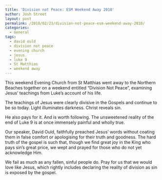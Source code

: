 ```yaml
---
title: 'Division not Peace: ESM Weekend Away 2010'
author: Josh Street
layout: post
permalink: /2010/02/23/division-not-peace-esm-weekend-away-2010/
categories:
  - General
tags:
  - david ould
  - division not peace
  - evening church
  - jesus
  - luke 9
  - St Matthias
  - weekend away
---
```

This weekend Evening Church from St Matthias went away to the Northern Beaches together on a weekend entitled &#8220;Division Not Peace&#8221;, examining Jesus&#8217; teachings from Luke&#8217;s account of his life.

The teachings of Jesus were clearly divisive in the Gospels and continue to be so today. Light illuminates darkness. Christ reveals sin.

He also pays for it. And is worth following. The unsweetened reality of the end of Luke 9 is at once immensely painful and wholly true.

Our speaker, David Ould, faithfully preached Jesus&#8217; words without coating them in false comfort or apologising for their truth and goodness. The hard truth of the gospel is such that, though we find great joy in the King who pays sin&#8217;s great price, we wept and prayed for those who do not yet acknowledge Him.

We fail as much as any fallen, sinful people do. Pray for us that we would love like Jesus, which rightly includes declaring the reality of division as sin is exposed by the gospel.